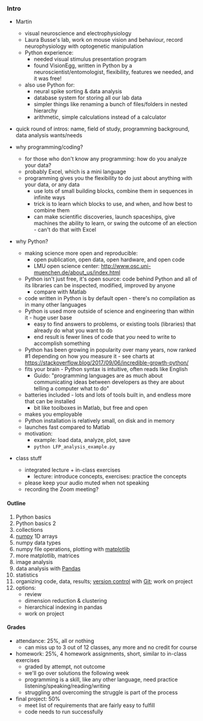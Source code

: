 ### Intro

- Martin
    - visual neuroscience and electrophysiology
    - Laura Busse's lab, work on mouse vision and behaviour, record neurophysiology with optogenetic manipulation
    - Python experience:
        - needed visual stimulus presentation program
        - found VisionEgg, written in Python by a neuroscientist/entomologist, flexibility, features we needed, and it was free!
    - also use Python for:
        - neural spike sorting & data analysis
        - database system for storing all our lab data
        - simpler things like renaming a bunch of files/folders in nested hierarchy
        - arithmetic, simple calculations instead of a calculator

- quick round of intros: name, field of study, programming background, data analysis wants/needs

- why programming/coding?
    - for those who don't know any programming: how do you analyze your data?
    - probably Excel, which is a mini language
    - programming gives you the flexibility to do just about anything with your data, or any data
        - use lots of small building blocks, combine them in sequences in infinite ways
        - trick is to learn which blocks to use, and when, and how best to combine them
        - can make scientific discoveries, launch spaceships, give machines the ability to learn, or swing the outcome of an election - can't do that with Excel

- why Python?
    - making science more open and reproducible:
        - open publication, open data, open hardware, and open code
        - LMU open science center: http://www.osc.uni-muenchen.de/about_us/index.html
    - Python isn't just free, it's open source: code behind Python and all of its libraries can be inspected, modified, improved by anyone
        - compare with Matlab
    - code written in Python is by default open - there's no compilation as in many other languages
    - Python is used more outside of science and engineering than within it - huge user base
        - easy to find answers to problems, or existing tools (libraries) that already do what you want to do
        - end result is fewer lines of code that *you* need to write to accomplish something
    - Python has been growing in popularity over many years, now ranked #1 depending on how you measure it - see charts at https://stackoverflow.blog/2017/09/06/incredible-growth-python/
    - fits your brain - Python syntax is intuitive, often reads like English
        - Guido: "programming languages are as much about communicating ideas between developers as they are about telling a computer what to do"
    - batteries included - lots and lots of tools built in, and endless more that can be installed
        - bit like toolboxes in Matlab, but free and open
    - makes you employable
    - Python installation is relatively small, on disk and in memory
    - launches fast compared to Matlab
    - motivation:
        - example: load data, analyze, plot, save
        - `python LFP_analysis_example.py`

- class stuff
    - integrated lecture + in-class exercises
        - lecture: introduce concepts, exercises: practice the concepts
    - please keep your audio muted when not speaking
    - recording the Zoom meeting?

#### Outline

1. Python basics
2. Python basics 2
3. collections
4. [numpy](http://numpy.org) 1D arrays
5. numpy data types
6. numpy file operations, plotting with  [matplotlib](http://matplotlib.org)
7. more matplotlib, matrices
8. image analysis
9. data analysis with [Pandas](http://pandas.pydata.org)
10. statistics
11. organizing code, data, results; [version
control](https://git-scm.com/book/en/v2/Getting-Started-About-Version-Control) with
[Git](https://git-scm.com/); work on project
12. options:
    - review
    - dimension reduction & clustering
    - hierarchical indexing in pandas
    - work on project

#### Grades

- attendance: 25%, all or nothing
    - can miss up to 3 out of 12 classes, any more and no credit for course
- homework: 25%, 4 homework assignments, short, similar to in-class exercises
    - graded by attempt, not outcome
    - we'll go over solutions the following week
    - programming is a skill, like any other language, need practice listening/speaking/reading/writing
    - struggling and overcoming the struggle is part of the process
- final project: 50%
    - meet list of requirements that are fairly easy to fulfill
    - code needs to run successfully
